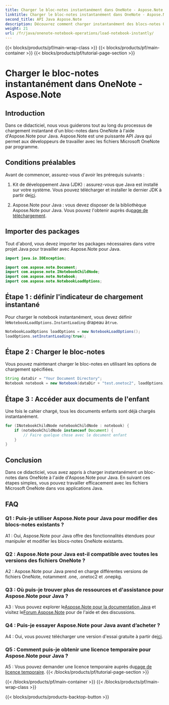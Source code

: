 ```yaml
---
title: Charger le bloc-notes instantanément dans OneNote - Aspose.Note
linktitle: Charger le bloc-notes instantanément dans OneNote - Aspose.Note
second_title: API Java Aspose.Note
description: Découvrez comment charger instantanément des blocs-notes OneNote en Java à l'aide d'Aspose.Note pour Java. Améliorez votre productivité grâce à une gestion efficace des ordinateurs portables.
weight: 21
url: /fr/java/onenote-notebook-operations/load-notebook-instantly/
---
```


{{< blocks/products/pf/main-wrap-class >}}
{{< blocks/products/pf/main-container >}}
{{< blocks/products/pf/tutorial-page-section >}}

# Charger le bloc-notes instantanément dans OneNote - Aspose.Note

## Introduction

Dans ce didacticiel, nous vous guiderons tout au long du processus de chargement instantané d'un bloc-notes dans OneNote à l'aide d'Aspose.Note pour Java. Aspose.Note est une puissante API Java qui permet aux développeurs de travailler avec les fichiers Microsoft OneNote par programme.

## Conditions préalables

Avant de commencer, assurez-vous d'avoir les prérequis suivants :

1.  Kit de développement Java (JDK) : assurez-vous que Java est installé sur votre système. Vous pouvez télécharger et installer le dernier JDK à partir de[ici](https://www.oracle.com/java/technologies/javase-jdk15-downloads.html).

2.  Aspose.Note pour Java : vous devez disposer de la bibliothèque Aspose.Note pour Java. Vous pouvez l'obtenir auprès du[page de téléchargement](https://releases.aspose.com/note/java/).

## Importer des packages

Tout d'abord, vous devez importer les packages nécessaires dans votre projet Java pour travailler avec Aspose.Note pour Java.

```java
import java.io.IOException;

import com.aspose.note.Document;
import com.aspose.note.INotebookChildNode;
import com.aspose.note.Notebook;
import com.aspose.note.NotebookLoadOptions;
```

## Étape 1 : définir l'indicateur de chargement instantané

 Pour charger le notebook instantanément, vous devez définir le`NotebookLoadOptions.InstantLoading` drapeau à`true`.

```java
NotebookLoadOptions loadOptions = new NotebookLoadOptions();
loadOptions.setInstantLoading(true);
```

## Étape 2 : Charger le bloc-notes

Vous pouvez maintenant charger le bloc-notes en utilisant les options de chargement spécifiées.

```java
String dataDir = "Your Document Directory";
Notebook notebook = new Notebook(dataDir + "test.onetoc2", loadOptions);
```

## Étape 3 : Accéder aux documents de l'enfant

Une fois le cahier chargé, tous les documents enfants sont déjà chargés instantanément.

```java
for (INotebookChildNode notebookChildNode : notebook) {
    if (notebookChildNode instanceof Document) {
        // Faire quelque chose avec le document enfant
    }
}
```

## Conclusion

Dans ce didacticiel, vous avez appris à charger instantanément un bloc-notes dans OneNote à l'aide d'Aspose.Note pour Java. En suivant ces étapes simples, vous pouvez travailler efficacement avec les fichiers Microsoft OneNote dans vos applications Java.

## FAQ

### Q1 : Puis-je utiliser Aspose.Note pour Java pour modifier des blocs-notes existants ?

A1 : Oui, Aspose.Note pour Java offre des fonctionnalités étendues pour manipuler et modifier les blocs-notes OneNote existants.

### Q2 : Aspose.Note pour Java est-il compatible avec toutes les versions des fichiers OneNote ?

A2 : Aspose.Note pour Java prend en charge différentes versions de fichiers OneNote, notamment .one, .onetoc2 et .onepkg.

### Q3 : Où puis-je trouver plus de ressources et d'assistance pour Aspose.Note pour Java ?

 A3 : Vous pouvez explorer le[Aspose.Note pour la documentation Java](https://reference.aspose.com/note/java/) et visitez le[Forum Aspose.Note](https://forum.aspose.com/c/note/28) pour de l'aide et des discussions.

### Q4 : Puis-je essayer Aspose.Note pour Java avant d’acheter ?

 A4 : Oui, vous pouvez télécharger une version d'essai gratuite à partir de[ici](https://releases.aspose.com/).

### Q5 : Comment puis-je obtenir une licence temporaire pour Aspose.Note pour Java ?

 A5 : Vous pouvez demander une licence temporaire auprès du[page de licence temporaire](https://purchase.aspose.com/temporary-license/).
{{< /blocks/products/pf/tutorial-page-section >}}

{{< /blocks/products/pf/main-container >}}
{{< /blocks/products/pf/main-wrap-class >}}

{{< blocks/products/products-backtop-button >}}
